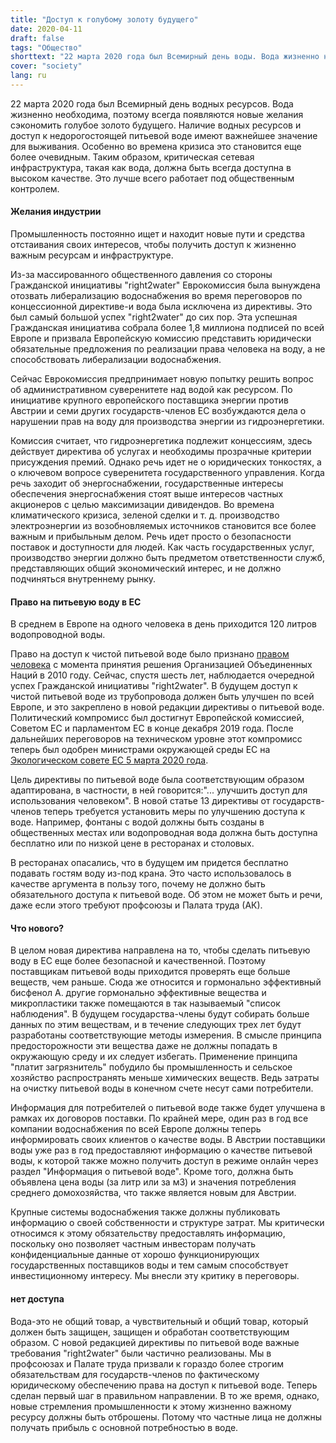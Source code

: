 ```yaml
---
title: "Доступ к голубому золоту будущего"
date: 2020-04-11
draft: false
tags: "Общество"
shorttext: "22 марта 2020 года был Всемирный день воды. Вода жизненно необходима, поэтому всегда есть новые желания эксплуатировать голубое золото будущего."
cover: "society"
lang: ru
---
```


22 марта 2020 года был Всемирный день водных ресурсов. Вода жизненно необходима, поэтому всегда появляются новые желания сэкономить голубое золото будущего. Наличие водных ресурсов и доступ к недорогостоящей питьевой воде имеют важнейшее значение для выживания. Особенно во времена кризиса это становится еще более очевидным. Таким образом, критическая сетевая инфраструктура, такая как вода, должна быть всегда доступна в высоком качестве. Это лучше всего работает под общественным контролем.

#### Желания индустрии

Промышленность постоянно ищет и находит новые пути и средства отстаивания своих интересов, чтобы получить доступ к жизненно важным ресурсам и инфраструктуре.

Из-за массированного общественного давления со стороны Гражданской инициативы "right2water" Еврокомиссия была вынуждена отозвать либерализацию водоснабжения во время переговоров по концессионной директиве-и вода была исключена из директивы. Это был самый большой успех "right2water" до сих пор. Эта успешная Гражданская инициатива собрала более 1,8 миллиона подписей по всей Европе и призвала Европейскую комиссию представить юридически обязательные предложения по реализации права человека на воду, а не способствовать либерализации водоснабжения.

Сейчас Еврокомиссия предпринимает новую попытку решить вопрос об административном суверенитете над водой как ресурсом. По инициативе крупного европейского поставщика энергии против Австрии и семи других государств-членов ЕС возбуждаются дела о нарушении прав на воду для производства энергии из гидроэнергетики.

Комиссия считает, что гидроэнергетика подлежит концессиям, здесь действует директива об услугах и необходимы прозрачные критерии присуждения премий. Однако речь идет не о юридических тонкостях, а о ключевом вопросе суверенитета государственного управления. Когда речь заходит об энергоснабжении, государственные интересы обеспечения энергоснабжения стоят выше интересов частных акционеров с целью максимизации дивидендов. Во времена климатического кризиса, зеленой сделки и т. д. производство электроэнергии из возобновляемых источников становится все более важным и прибыльным делом. Речь идет просто о безопасности поставок и доступности для людей. Как часть государственных услуг, производство энергии должно быть предметом ответственности служб, представляющих общий экономический интерес, и не должно подчиняться внутреннему рынку.

#### Право на питьевую воду в ЕС

В среднем в Европе на одного человека в день приходится 120 литров водопроводной воды.

Право на доступ к чистой питьевой воде было признано [правом человека](/static/downloads/A_RES_64_292_E.pdf "The human right to water and sanitation ") с момента принятия решения Организацией Объединенных Наций в 2010 году. Сейчас, спустя шесть лет, наблюдается очередной успех Гражданской инициативы "right2water". В будущем доступ к чистой питьевой воде из трубопровода должен быть улучшен по всей Европе, и это закреплено в новой редакции директивы о питьевой воде. Политический компромисс был достигнут Европейской комиссией, Советом ЕС и парламентом ЕС в конце декабря 2019 года. После дальнейших переговоров на техническом уровне этот компромисс теперь был одобрен министрами окружающей среды ЕС на [Экологическом совете ЕС 5 марта 2020 года](https://www.consilium.europa.eu/en/meetings/env/2019/03/05/ "Environment Council, 5 March 2019").

Цель директивы по питьевой воде была соответствующим образом адаптирована, в частности, в ней говорится:"... улучшить доступ для использования человеком". В новой статье 13 директивы от государств-членов теперь требуется установить меры по улучшению доступа к воде. Например, фонтаны с водой должны быть созданы в общественных местах или водопроводная вода должна быть доступна бесплатно или по низкой цене в ресторанах и столовых.

В ресторанах опасались, что в будущем им придется бесплатно подавать гостям воду из-под крана. Это часто использовалось в качестве аргумента в пользу того, почему не должно быть обязательного доступа к питьевой воде. Об этом не может быть и речи, даже если этого требуют профсоюзы и Палата труда (АК).

#### Что нового?

В целом новая директива направлена на то, чтобы сделать питьевую воду в ЕС еще более безопасной и качественной. Поэтому поставщикам питьевой воды приходится проверять еще больше веществ, чем раньше. Сюда же относится и гормонально эффективный бисфенол А. другие гормонально эффективные вещества и микропластики также помещаются в так называемый "список наблюдения". В будущем государства-члены будут собирать больше данных по этим веществам, и в течение следующих трех лет будут разработаны соответствующие методы измерения. В смысле принципа предосторожности эти вещества даже не должны попадать в окружающую среду и их следует избегать. Применение принципа "платит загрязнитель" побудило бы промышленность и сельское хозяйство распространять меньше химических веществ. Ведь затраты на очистку питьевой воды в конечном счете несут сами потребители.

Информация для потребителей о питьевой воде также будет улучшена в рамках их договоров поставки. По крайней мере, один раз в год все компании водоснабжения по всей Европе должны теперь информировать своих клиентов о качестве воды. В Австрии поставщики воды уже раз в год предоставляют информацию о качестве питьевой воды, к которой также можно получить доступ в режиме онлайн через раздел "Информация о питьевой воде". Кроме того, должна быть объявлена цена воды (за литр или за м3) и значения потребления среднего домохозяйства, что также является новым для Австрии.

Крупные системы водоснабжения также должны публиковать информацию о своей собственности и структуре затрат. Мы критически относимся к этому обязательству предоставлять информацию, поскольку оно позволяет частным инвесторам получать конфиденциальные данные от хорошо функционирующих государственных поставщиков воды и тем самым способствует инвестиционному интересу. Мы внесли эту критику в переговоры.

#### нет доступа

Вода-это не общий товар, а чувствительный и общий товар, который должен быть защищен, защищен и обработан соответствующим образом. С новой редакцией директивы по питьевой воде важные требования "right2water" были частично реализованы. Мы в профсоюзах и Палате труда призвали к гораздо более строгим обязательствам для государств-членов по фактическому юридическому обеспечению права на доступ к питьевой воде. Теперь сделан первый шаг в правильном направлении. В то же время, однако, новые стремления промышленности к этому жизненно важному ресурсу должны быть отброшены. Потому что частные лица не должны получать прибыль с основной потребностью в воде.

